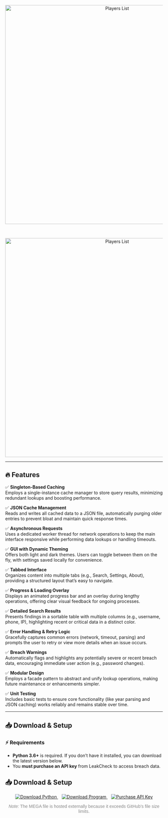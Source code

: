 <p align="center">
  <img src="https://i.imgur.com/r8N0oTv.png" alt="Players List" width="700">
</p>
<br>

<p align="center">
  <img src="https://i.imgur.com/CkTQyxv.png" alt="Players List" width="700">
</p>

---

## 🔥 Features

✅ **Singleton-Based Caching**  
Employs a single-instance cache manager to store query results, minimizing redundant lookups and boosting performance.

✅ **JSON Cache Management**  
Reads and writes all cached data to a JSON file, automatically purging older entries to prevent bloat and maintain quick response times.

✅ **Asynchronous Requests**  
Uses a dedicated worker thread for network operations to keep the main interface responsive while performing data lookups or handling timeouts.

✅ **GUI with Dynamic Theming**  
Offers both light and dark themes. Users can toggle between them on the fly, with settings saved locally for convenience.

✅ **Tabbed Interface**  
Organizes content into multiple tabs (e.g., Search, Settings, About), providing a structured layout that’s easy to navigate.

✅ **Progress & Loading Overlay**  
Displays an animated progress bar and an overlay during lengthy operations, offering clear visual feedback for ongoing processes.

✅ **Detailed Search Results**  
Presents findings in a sortable table with multiple columns (e.g., username, phone, IP), highlighting recent or critical data in a distinct color.

✅ **Error Handling & Retry Logic**  
Gracefully captures common errors (network, timeout, parsing) and prompts the user to retry or view more details when an issue occurs.

✅ **Breach Warnings**  
Automatically flags and highlights any potentially severe or recent breach data, encouraging immediate user action (e.g., password changes).

✅ **Modular Design**  
Employs a facade pattern to abstract and unify lookup operations, making future maintenance or enhancements simpler.

✅ **Unit Testing**  
Includes basic tests to ensure core functionality (like year parsing and JSON caching) works reliably and remains stable over time.

---

## 📥 Download & Setup

### ⚡ Requirements

- **Python 3.6+** is required. If you don’t have it installed, you can download the latest version below.
- You **must purchase an API key** from LeakCheck to access breach data.


## 📥 Download & Setup

<p align="center">
  <!-- Python Download Badge -->
  <a href="https://www.python.org/downloads/" target="_blank">
    <img src="https://img.shields.io/badge/Download-Python-3776AB?style=for-the-badge&logo=python&logoColor=white"
         alt="Download Python" />
  </a>
  &nbsp;&nbsp;
  <!-- Mega File Badge -->
  <a href="https://mega.nz/file/7ZMzAJaD#1spewx_uvnQgX1bsxnARMWAMKupXjwsKFuPtOijH7mo" target="_blank">
    <img src="https://img.shields.io/badge/Download-Program-0A66C2?style=for-the-badge&logo=mega&logoColor=white"
         alt="Download Program" />
  </a>
  &nbsp;&nbsp;
  <!-- Purchase API Key Badge -->
  <a href="https://leakcheck.io/buy" target="_blank">
    <img src="https://img.shields.io/badge/Purchase-API%20Key-FF6600?style=for-the-badge&logo=key&logoColor=white"
         alt="Purchase API Key" />
  </a>
</p>

<p align="center" style="font-family: sans-serif; font-size: 14px; color: #888888;">
  <em>Note:</em> The MEGA file is hosted externally because it exceeds GitHub’s file size limits.
</p>
